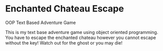 # Enchanted Chateau Escape
OOP Text Based Adventure Game

This is my text base adventure game using object oriented programming.
You have to escape the enchanted chateau however you cannot escape without the key!
Watch out for the ghost or you may die!
